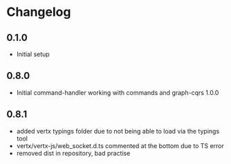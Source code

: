 # Changelog

## 0.1.0

- Initial setup

## 0.8.0

- Initial command-handler working with commands and graph-cqrs 1.0.0

## 0.8.1

- added vertx typings folder due to not being able to load via the typings tool
- vertx/vertx-js/web_socket.d.ts commented at the bottom due to TS error
- removed dist in repository, bad practise
